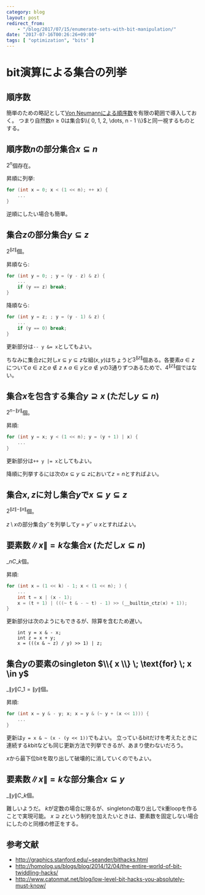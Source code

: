 ```yaml
---
category: blog
layout: post
redirect_from:
    - "/blog/2017/07/15/enumerate-sets-with-bit-manipulation/"
date: "2017-07-16T00:26:26+09:00"
tags: [ "optimization", "bits" ]
---
```


# bit演算による集合の列挙

## 順序数

簡単のための略記として[Von Neumannによる順序数](https://en.wikipedia.org/wiki/Ordinal_number#Von_Neumann_definition_of_ordinals)を有限の範囲で導入しておく。
つまり自然数$n \ge 0$は集合$\\{ 0, 1, 2, \dots, n - 1 \\}$と同一視するものとする。

## 順序数$n$の部分集合$x \subseteq n$

$2^n$個存在。

昇順に列挙:

``` c
for (int x = 0; x < (1 << n); ++ x) {
    ...
}
```

逆順にしたい場合も簡単。

## 集合$z$の部分集合$y \subseteq z$

$2^{\|z\|}$個。

昇順なら:

``` c
for (int y = 0; ; y = (y - z) & z) {
    ...
    if (y == z) break;
}
```

降順なら:

``` c
for (int y = z; ; y = (y - 1) & z) {
    ...
    if (y == 0) break;
}
```

更新部分は`-- y &= x`としてもよい。

ちなみに集合$z$に対し$x \subseteq y \subseteq z$な組$(x, y)$はちょうど$3^{\|z\|}$個ある。各要素$a \in z$について$a \in z$と$a \not\in z \land a \in y$と$a \not\in y$の$3$通りずつあるためで、$4^{\|z\|}$個ではない。

## 集合$x$を包含する集合$y \supseteq x$ (ただし$y \subseteq n$)

$2^{n - \|y\|}$個。

昇順:

``` c
for (int y = x; y < (1 << n); y = (y + 1) | x) {
    ...
}
```

更新部分は`++ y |= x`としてもよい。

降順に列挙するには次の$x \subseteq y \subseteq z$において$z = n$とすればよい。

## 集合$x, z$に対し集合$y$で$x \subseteq y \subseteq z$

$2^{\|z\| - \|x\|}$個。

$z \setminus x$の部分集合$y^{-}$を列挙して$y = y^{-} \cup x$とすればよい。

## 要素数$\|x\| = k$な集合$x$ (ただし$x \subseteq n$)

${}\_nC\_k$個。

昇順:

``` c
for (int x = (1 << k) - 1; x < (1 << n); ) {
    ...
    int t = x | (x - 1);
    x = (t + 1) | (((~ t & - ~ t) - 1) >> (__builtin_ctz(x) + 1));
}
```

更新部分は次のようにもできるが、除算を含むため遅い。

```
    int y = x & - x;
    int z = x + y;
    x = (((x & ~ z) / y) >> 1) | z;
```

## 集合$y$の要素のsingleton $\\{ x \\} \; \text{for} \; x \in y$

${}\_{\|y\|}C\_1 = \|y\|$個。

昇順:

``` c
for (int x = y & - y; x; x = y & (~ y + (x << 1))) {
    ...
}
```

更新は`y = x & ~ (x - (y << 1))`でもよい。
立っているbitだけを考えたときに連続する$k$bitなども同じ更新方法で列挙できるが、あまり使わないだろう。

$x$から最下位bitを取り出して破壊的に消していくのでもよい。

## 要素数$\|x\| = k$な部分集合$x \subseteq y$

${}\_{\|y\|}C\_k$個。

難しいようだ。
$k$が定数の場合に限るが、singletonの取り出しで$k$重loopを作ることで実現可能。
$x \supseteq z$という制約を加えたいときは、要素数を固定しない場合にしたのと同様の修正をする。

## 参考文献

-   <http://graphics.stanford.edu/~seander/bithacks.html>
-   <http://homolog.us/blogs/blog/2014/12/04/the-entire-world-of-bit-twiddling-hacks/>
-   <http://www.catonmat.net/blog/low-level-bit-hacks-you-absolutely-must-know/>
